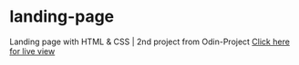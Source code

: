 # landing-page
Landing page with HTML & CSS | 2nd project from Odin-Project
[Click here for live view ](https://hish1n.github.io/landing-page)
